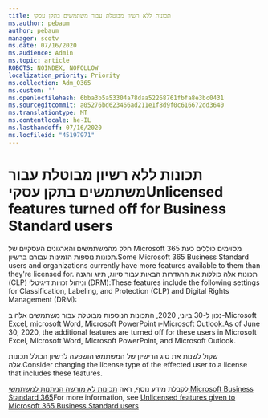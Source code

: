 ```yaml
---
title: תכונות ללא רשיון מבוטלת עבור משתמשים בתקן עסקי
ms.author: pebaum
author: pebaum
manager: scotv
ms.date: 07/16/2020
ms.audience: Admin
ms.topic: article
ROBOTS: NOINDEX, NOFOLLOW
localization_priority: Priority
ms.collection: Adm_O365
ms.custom: ''
ms.openlocfilehash: 6bba3b5a53304a78daa52268761fbfa8e3bc0431
ms.sourcegitcommit: a05276bd623466ad211e1f8d9f0c616672dd3640
ms.translationtype: MT
ms.contentlocale: he-IL
ms.lasthandoff: 07/16/2020
ms.locfileid: "45197971"
---
```

# <a name="unlicensed-features-turned-off-for-business-standard-users"></a><span data-ttu-id="8d681-102">תכונות ללא רשיון מבוטלת עבור משתמשים בתקן עסקי</span><span class="sxs-lookup"><span data-stu-id="8d681-102">Unlicensed features turned off for Business Standard users</span></span>

<span data-ttu-id="8d681-103">חלק מהמשתמשים והארגונים העסקיים של Microsoft 365 מסוימים כוללים כעת תכונות נוספות הזמינות עבורם ברשיון.</span><span class="sxs-lookup"><span data-stu-id="8d681-103">Some Microsoft 365 Business Standard users and organizations currently have more features available to them than they're licensed for.</span></span> <span data-ttu-id="8d681-104">תכונות אלה כוללות את ההגדרות הבאות עבור סיווג, תיוג והגנה (CLP) וניהול זכויות דיגיטלי (DRM):</span><span class="sxs-lookup"><span data-stu-id="8d681-104">These features include the following settings for Classification, Labeling, and Protection (CLP) and Digital Rights Management (DRM):</span></span>
    
<span data-ttu-id="8d681-105">נכון ל-30 ביוני, 2020, התכונות הנוספות מבוטלת עבור משתמשים אלה ב-Microsoft Excel, microsoft Word, Microsoft PowerPoint ו-Microsoft Outlook.</span><span class="sxs-lookup"><span data-stu-id="8d681-105">As of June 30, 2020, the additional features are turned off for these users in Microsoft Excel, Microsoft Word, Microsoft PowerPoint, and Microsoft Outlook.</span></span>

<span data-ttu-id="8d681-106">שקול לשנות את סוג הרישיון של המשתמש הושפעה לרשיון הכולל תכונות אלה.</span><span class="sxs-lookup"><span data-stu-id="8d681-106">Consider changing the license type of the effected user to a license that includes these features.</span></span> 

<span data-ttu-id="8d681-107">לקבלת מידע נוסף, ראה [תכונות לא מורשה הניתנות למשתמשי Microsoft Business Standard 365](https://support.microsoft.com/help/4568654/extra-features-to-be-turned-off-for-microsoft-365-business-standard?preview)</span><span class="sxs-lookup"><span data-stu-id="8d681-107">For more information, see [Unlicensed features given to Microsoft 365 Business Standard users](https://support.microsoft.com/help/4568654/extra-features-to-be-turned-off-for-microsoft-365-business-standard?preview)</span></span>